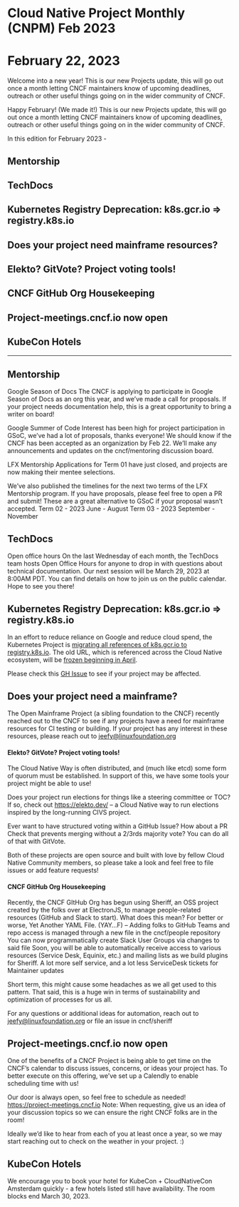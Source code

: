 # Cloud Native Project Monthly (CNPM) Feb 2023 
# February 22, 2023

Welcome into a new year! 
This is our new Projects update, this will go out once a month letting CNCF maintainers know of upcoming deadlines, outreach or other useful things going on in the wider community of CNCF.

Happy February! (We made it!) 
This is our new Projects update, this will go out once a month letting CNCF maintainers know of upcoming deadlines, outreach or other useful things going on in the wider community of CNCF.

In this edition for February 2023 - 
## Mentorship
## TechDocs
## Kubernetes Registry Deprecation: k8s.gcr.io => registry.k8s.io
## Does your project need mainframe resources?
## Elekto? GitVote? Project voting tools!
## CNCF GitHub Org Housekeeping
## Project-meetings.cncf.io now open
## KubeCon Hotels

---- 

## Mentorship

Google Season of Docs
The CNCF is applying to participate in Google Season of Docs as an org this year, and we’ve made a call for proposals. If your project needs documentation help, this is a great opportunity to bring a writer on board! 

Google Summer of Code
Interest has been high for project participation in GSoC, we’ve had a lot of proposals, thanks everyone! We should know if the CNCF has been accepted as an organization by Feb 22. We’ll make any announcements and updates on the cncf/mentoring discussion board.

LFX Mentorship 
Applications for Term 01 have just closed, and projects are now making their mentee selections.

We’ve also published the timelines for the next two terms of the LFX Mentorship program. If you have proposals, please feel free to open a PR and submit! These are a great alternative to GSoC if your proposal wasn’t accepted.
Term 02 - 2023 June - August
Term 03 - 2023 September - November

## TechDocs

Open office hours
On the last Wednesday of each month, the TechDocs team hosts Open Office Hours for anyone to drop in with questions about technical documentation. Our next session will be March 29, 2023 at 8:00AM PDT. You can find details on how to join us on the public calendar. Hope to see you there!

## Kubernetes Registry Deprecation: k8s.gcr.io => registry.k8s.io

In an effort to reduce reliance on Google and reduce cloud spend, the Kubernetes Project is [migrating all references of k8s.gcr.io to registry.k8s.io](https://kubernetes.io/blog/2022/11/28/registry-k8s-io-faster-cheaper-ga/). The old URL, which is referenced across the Cloud Native ecosystem, will be [frozen beginning in April](https://kubernetes.io/blog/2023/02/06/k8s-gcr-io-freeze-announcement/). 

Please check this [GH Issue](https://github.com/kubernetes/k8s.io/issues/4780) to see if your project may be affected.

## Does your project need a mainframe?

The Open Mainframe Project (a sibling foundation to the CNCF) recently reached out to the CNCF to see if any projects have a need for mainframe resources for CI testing or building. If your project has any interest in these resources, please reach out to jeefy@linuxfoundation.org 

#### Elekto? GitVote? Project voting tools!

The Cloud Native Way is often distributed, and (much like etcd) some form of quorum must be established. In support of this, we have some tools your project might be able to use!

Does your project run elections for things like a steering committee or TOC? If so, check out https://elekto.dev/ – a Cloud Native way to run elections inspired by the long-running CIVS project. 

Ever want to have structured voting within a GitHub Issue? How about a PR Check that prevents merging without a 2/3rds majority vote? You can do all of that with GitVote. 

Both of these projects are open source and built with love by fellow Cloud Native Community members, so please take a look and feel free to file issues or add feature requests!

 #### CNCF GitHub Org Housekeeping

Recently, the CNCF GItHub Org has begun using Sheriff, an OSS project created by the folks over at ElectronJS, to manage people-related resources (GitHub and Slack to start). What does this mean? 
For better or worse, Yet Another YAML File. (YAY…F) – Adding folks to GitHub Teams and repo access is managed through a new file in the cncf/people repository
You can now programmatically create Slack User Groups via changes to said file
Soon, you will be able to automatically receive access to various resources (Service Desk, Equinix, etc.) and mailing lists as we build plugins for Sheriff. 
A lot more self service, and a lot less ServiceDesk tickets for Maintainer updates

Short term, this might cause some headaches as we all get used to this pattern. That said, this is a huge win in terms of sustainability and optimization of processes for us all. 

For any questions or additional ideas for automation, reach out to jeefy@linuxfoundation.org or file an issue in cncf/sheriff

## Project-meetings.cncf.io now open 

One of the benefits of a CNCF Project is being able to get time on the CNCF’s calendar to discuss issues, concerns, or ideas your project has. To better execute on this offering, we’ve set up a Calendly to enable scheduling time with us!

Our door is always open, so feel free to schedule as needed! 
https://project-meetings.cncf.io 
Note: When requesting, give us an idea of your discussion topics so we can ensure the right CNCF folks are in the room!

Ideally we’d like to hear from each of you at least once a year, so we may start reaching out to check on the weather in your project. :) 

##  KubeCon Hotels

We encourage you to book your hotel for KubeCon + CloudNativeCon Amsterdam quickly - a few hotels listed still have availability. The room blocks end March 30, 2023. 

